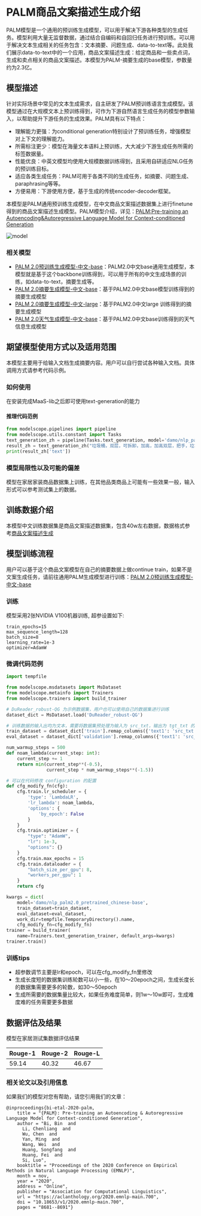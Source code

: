 
# PALM商品文案描述生成介绍
PALM模型是一个通用的预训练生成模型，可以用于解决下游各种类型的生成任务。模型利用大量无监督数据，通过结合自编码和自回归任务进行预训练。可以用于解决文本生成相关的任务包含：文本摘要、问题生成、data-to-text等。此处我们展示data-to-text中的一个应用，商品文案描述生成：给定商品和一些卖点词，生成和卖点相关的商品文案描述。本模型为PALM-摘要生成的base模型，参数量约为2.3亿。


## 模型描述
针对实际场景中常见的文本生成需求，自主研发了PALM预训练语言生成模型。该模型通过在大规模文本上预训练得到，可作为下游自然语言生成任务的模型参数输入，以帮助提升下游任务的生成效果。PALM具有以下特点：

- 理解能力更强：为conditional generation特别设计了预训练任务，增强模型对上下文的理解能力。
- 所需标注更少：模型在海量文本语料上预训练，大大减少下游生成任务所需的标签数据量。
- 性能优良：中英文模型均使用大规模数据训练得到，且采用自研适应NLG任务的预训练目标。
- 适应各类生成任务：PALM可用于各类不同的生成任务，如摘要、问题生成、paraphrasing等等。
- 方便易用：下游使用方便，基于生成的传统encoder-decoder框架。

本模型是PALM通用预训练生成模型，在中文商品文案描述数据集上进行finetune得到的商品文案描述生成模型。PALM模型介绍，详见：[PALM:Pre-training an Autoencoding&Autoregressive Language Model for Context-conditioned Generation](https://arxiv.org/abs/2004.07159)

![model](./resources/model.png)

### 相关模型

- [PALM 2.0预训练生成模型-中文-base](https://modelscope.cn/models/damo/nlp_palm2.0_pretrained_chinese-base/summary)：PALM2.0中文base通用生成模型，本模型就是基于这个backbone训练得到，可以用于所有的中文生成场景的训练，如data-to-text，摘要生成等。
- [PALM 2.0摘要生成模型-中文-base](https://modelscope.cn/models/damo/nlp_palm2.0_text-generation_chinese-base/summary)：基于PALM2.0中文base模型训练得到的摘要生成模型
- [PALM 2.0摘要生成模型-中文-large](https://modelscope.cn/models/damo/nlp_palm2.0_text-generation_chinese-large/summary)：基于PALM2.0中文large 训练得到的摘要生成模型
- [PALM 2.0天气生成模型-中文-base](https://modelscope.cn/models/damo/nlp_palm2.0_text-generation_weather_chinese-base/summary)：基于PALM2.0中文base训练得到的天气信息生成模型



## 期望模型使用方式以及适用范围
本模型主要用于给输入文档生成摘要内容。用户可以自行尝试各种输入文档。具体调用方式请参考代码示例。

### 如何使用
在安装完成MaaS-lib之后即可使用text-generation的能力

#### 推理代码范例
```python
from modelscope.pipelines import pipeline
from modelscope.utils.constant import Tasks
text_generation_zh = pipeline(Tasks.text_generation, model='damo/nlp_palm2.0_text-generation_commodity_chinese-base')
result_zh = text_generation_zh("垃圾桶，双层，可拆卸，加高，加高双层，把手，垃圾桶，内附，万向轮")
print(result_zh['text'])
```

### 模型局限性以及可能的偏差
模型在家居家装商品数据集上训练，在其他品类商品上可能有一些效果一般，输入形式可以参考测试集上的数据。

## 训练数据介绍
本模型中文训练数据集是商品文案描述数据集，包含40w左右数据，数据格式参考[商品文案描述生成](https://modelscope.cn/datasets/lcl193798/product_description_generation/files)

## 模型训练流程
用户可以基于这个商品文案模型在自己的摘要数据上做continue train，如果不是文案生成任务，请前往通用PALM生成模型进行训练：[PALM 2.0预训练生成模型-中文-base
](https://modelscope.cn/models/damo/nlp_palm2.0_pretrained_chinese-base/summary)
### 训练
模型采用2张NVIDIA V100机器训练, 超参设置如下:
```
train_epochs=15
max_sequence_length=128
batch_size=8
learning_rate=1e-3
optimizer=AdamW
```

### 微调代码范例
```python
import tempfile

from modelscope.msdatasets import MsDataset
from modelscope.metainfo import Trainers
from modelscope.trainers import build_trainer

# DuReader_robust-QG 为示例数据集，用户也可以使用自己的数据集进行训练
dataset_dict = MsDataset.load('DuReader_robust-QG')

# 训练数据的输入出均为文本，需要将数据集预处理为输入为 src_txt，输出为 tgt_txt 的格式：
train_dataset = dataset_dict['train'].remap_columns({'text1': 'src_txt', 'text2': 'tgt_txt'})
eval_dataset = dataset_dict['validation'].remap_columns({'text1': 'src_txt', 'text2': 'tgt_txt'})

num_warmup_steps = 500
def noam_lambda(current_step: int):
    current_step += 1
    return min(current_step**(-0.5),
               current_step * num_warmup_steps**(-1.5))

# 可以在代码修改 configuration 的配置
def cfg_modify_fn(cfg):
    cfg.train.lr_scheduler = {
        'type': 'LambdaLR',
        'lr_lambda': noam_lambda,
        'options': {
            'by_epoch': False
        }
    }
    cfg.train.optimizer = {
        "type": "AdamW",
        "lr": 1e-3,
        "options": {}
    }
    cfg.train.max_epochs = 15
    cfg.train.dataloader = {
        "batch_size_per_gpu": 8,
        "workers_per_gpu": 1
    }
    return cfg

kwargs = dict(
    model='damo/nlp_palm2.0_pretrained_chinese-base',
    train_dataset=train_dataset,
    eval_dataset=eval_dataset,
    work_dir=tempfile.TemporaryDirectory().name,
    cfg_modify_fn=cfg_modify_fn)
trainer = build_trainer(
    name=Trainers.text_generation_trainer, default_args=kwargs)
trainer.train()
```

### 训练tips

* 超参数调节主要是lr和epoch，可以在cfg_modify_fn里修改
* 生成长度短的数据集训练轮数可以小一些，在10～20epoch之间，生成长度长的数据集需要更多的轮数，如30～50epoch
* 生成所需要的数据集量比较大，如果任务难度简单，则1w～10w即可，生成难度难的任务需要更多数据


## 数据评估及结果
模型在家居测试集数据评估结果

| Rouge-1  | Rouge-2 | Rouge-L |
|----------|-------- |---------|
|   59.14  | 40.32   | 46.67   |


### 相关论文以及引用信息
如果我们的模型对您有帮助，请您引用我们的文章：
```
@inproceedings{bi-etal-2020-palm,
    title = "{PALM}: Pre-training an Autoencoding & Autoregressive Language Model for Context-conditioned Generation",
    author = "Bi, Bin  and
      Li, Chenliang  and
      Wu, Chen  and
      Yan, Ming  and
      Wang, Wei  and
      Huang, Songfang  and
      Huang, Fei  and
      Si, Luo",
    booktitle = "Proceedings of the 2020 Conference on Empirical Methods in Natural Language Processing (EMNLP)",
    month = nov,
    year = "2020",
    address = "Online",
    publisher = "Association for Computational Linguistics",
    url = "https://aclanthology.org/2020.emnlp-main.700",
    doi = "10.18653/v1/2020.emnlp-main.700",
    pages = "8681--8691"}
```
